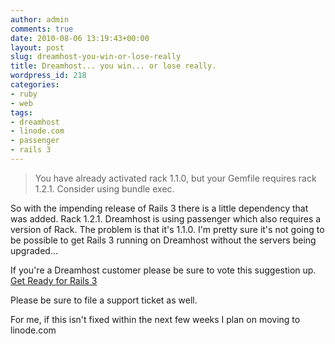 ```yaml
---
author: admin
comments: true
date: 2010-08-06 13:19:43+00:00
layout: post
slug: dreamhost-you-win-or-lose-really
title: Dreamhost... you win... or lose really.
wordpress_id: 218
categories:
- ruby
- web
tags:
- dreamhost
- linode.com
- passenger
- rails 3
---
```


> You have already activated rack 1.1.0, but your Gemfile requires rack 1.2.1. Consider using bundle exec.



So with the impending release of Rails 3 there is a little dependency that was added. Rack 1.2.1. Dreamhost is using passenger which also requires a version of Rack. The problem is that it's 1.1.0. I'm pretty sure it's not going to be possible to get Rails 3 running on Dreamhost without the servers being upgraded...

If you're a Dreamhost customer please be sure to vote this suggestion up.
[Get Ready for Rails 3](https://panel.dreamhost.com/index.cgi?tree=home.sugg&category=_all&search=get%20ready%20for%20Rails%20)

Please be sure to file a support ticket as well.

For me, if this isn't fixed within the next few weeks I plan on moving to linode.com
